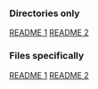 ### Directories only ###

[README 1](../..)
[README 2](..)

### Files specifically ###

[README 1](../../README.md)
[README 2](../README.md)
